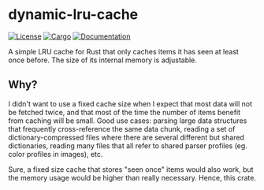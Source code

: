 # dynamic-lru-cache

[![License](https://img.shields.io/badge/license-MIT%2FApache--2.0-blue.svg)](
https://github.com/Cognoscan/fog-crypto)
[![Cargo](https://img.shields.io/crates/v/dynamic-lru-cache.svg)](
https://crates.io/crates/dynamic-lru-cache)
[![Documentation](https://docs.rs/dynamic-lru-cache/badge.svg)](
https://docs.rs/dynamic-lru-cache)

A simple LRU cache for Rust that only caches items it has seen at least once 
before. The size of its internal memory is adjustable.

## Why?

I didn't want to use a fixed cache size when I expect that most data will not be 
fetched twice, and that most of the time the number of items benefit from 
caching will be small. Good use cases: parsing large data structures that 
frequently cross-reference the same data chunk, reading a set of 
dictionary-compressed files where there are several different but shared 
dictionaries, reading many files that all refer to shared parser profiles (eg. 
color profiles in images), etc.

Sure, a fixed size cache that stores "seen once" items would also work, but the 
memory usage would be higher than really necessary. Hence, this crate.
